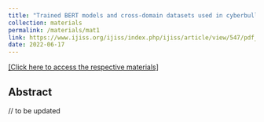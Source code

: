 ```yaml
---
title: "Trained BERT models and cross-domain datasets used in cyberbully detection"
collection: materials
permalink: /materials/mat1
link: https://www.ijiss.org/ijiss/index.php/ijiss/article/view/547/pdf_86
date: 2022-06-17
---
```

[[Click here to access the respective materials]](https://www.ijiss.org/ijiss/index.php/ijiss/article/view/547/pdf_86)

## Abstract

// to be updated
